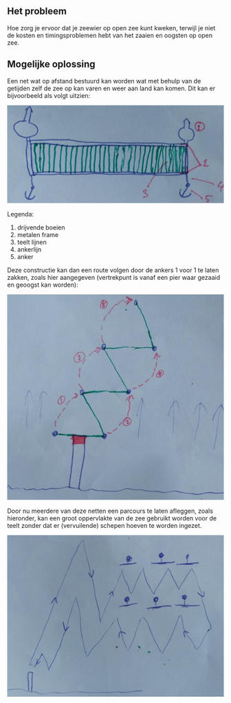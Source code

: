 ## Het probleem

Hoe zorg je ervoor dat je zeewier op open zee kunt kweken, terwijl je niet de kosten en timingsproblemen hebt van het zaaien en oogsten op open zee.

## Mogelijke oplossing

Een net wat op afstand bestuurd kan worden wat met behulp van de getijden zelf de zee op kan varen en weer aan land kan komen. Dit kan er bijvoorbeeld als volgt uitzien:

![structure](scratches/structure.jpg)

Legenda:

  1. drijvende boeien
  2. metalen frame
  3. teelt lijnen
  4. ankerlijn
  5. anker

Deze constructie kan dan een route volgen door de ankers 1 voor 1 te laten zakken, zoals hier aangegeven (vertrekpunt is vanaf een pier waar gezaaid en geoogst kan worden):

![walking](scratches/walking.jpg)

Door nu meerdere van deze netten een parcours te laten afleggen, zoals hieronder, kan een groot oppervlakte van de zee gebruikt worden voor de teelt zonder dat er (vervuilende) schepen hoeven te worden ingezet.

![route](scratches/route.jpg)
